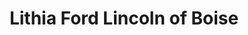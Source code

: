 ---
title: "Lithia Ford Lincoln of Boise"
url: /boise/lithia-ford-lincoln-of-boise/
shop: Autohaus
---